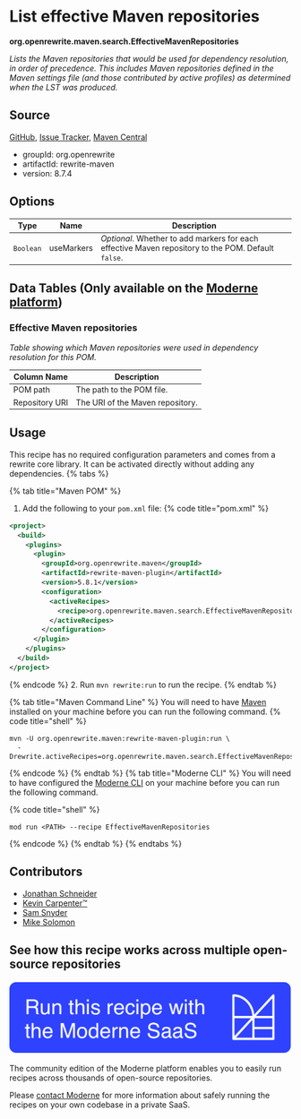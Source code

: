 # List effective Maven repositories

**org.openrewrite.maven.search.EffectiveMavenRepositories**

_Lists the Maven repositories that would be used for dependency resolution, in order of precedence. This includes Maven repositories defined in the Maven settings file (and those contributed by active profiles) as determined when the LST was produced._

## Source

[GitHub](https://github.com/openrewrite/rewrite/blob/main/rewrite-maven/src/main/java/org/openrewrite/maven/search/EffectiveMavenRepositories.java), [Issue Tracker](https://github.com/openrewrite/rewrite/issues), [Maven Central](https://central.sonatype.com/artifact/org.openrewrite/rewrite-maven/8.7.4/jar)

* groupId: org.openrewrite
* artifactId: rewrite-maven
* version: 8.7.4

## Options

| Type | Name | Description |
| -- | -- | -- |
| `Boolean` | useMarkers | *Optional*. Whether to add markers for each effective Maven repository to the POM. Default `false`. |

## Data Tables (Only available on the [Moderne platform](https://app.moderne.io/))

### Effective Maven repositories

_Table showing which Maven repositories were used in dependency resolution for this POM._

| Column Name | Description |
| ----------- | ----------- |
| POM path | The path to the POM file. |
| Repository URI | The URI of the Maven repository. |


## Usage

This recipe has no required configuration parameters and comes from a rewrite core library. It can be activated directly without adding any dependencies.
{% tabs %}

{% tab title="Maven POM" %}
1. Add the following to your `pom.xml` file:
{% code title="pom.xml" %}
```xml
<project>
  <build>
    <plugins>
      <plugin>
        <groupId>org.openrewrite.maven</groupId>
        <artifactId>rewrite-maven-plugin</artifactId>
        <version>5.8.1</version>
        <configuration>
          <activeRecipes>
            <recipe>org.openrewrite.maven.search.EffectiveMavenRepositories</recipe>
          </activeRecipes>
        </configuration>
      </plugin>
    </plugins>
  </build>
</project>
```
{% endcode %}
2. Run `mvn rewrite:run` to run the recipe.
{% endtab %}

{% tab title="Maven Command Line" %}
You will need to have [Maven](https://maven.apache.org/download.cgi) installed on your machine before you can run the following command.
{% code title="shell" %}
```shell
mvn -U org.openrewrite.maven:rewrite-maven-plugin:run \
  -Drewrite.activeRecipes=org.openrewrite.maven.search.EffectiveMavenRepositories
```
{% endcode %}
{% endtab %}
{% tab title="Moderne CLI" %}
You will need to have configured the [Moderne CLI](https://docs.moderne.io/moderne-cli/cli-intro) on your machine before you can run the following command.

{% code title="shell" %}
```shell
mod run <PATH> --recipe EffectiveMavenRepositories
```
{% endcode %}
{% endtab %}
{% endtabs %}

## Contributors
* [Jonathan Schneider](mailto:jkschneider@gmail.com)
* [Kevin Carpenter™️](mailto:kevin@moderne.io)
* [Sam Snyder](mailto:sam@moderne.io)
* [Mike Solomon](mailto:mike@moderne.io)


## See how this recipe works across multiple open-source repositories

[![Moderne Link Image](/.gitbook/assets/ModerneRecipeButton.png)](https://app.moderne.io/recipes/org.openrewrite.maven.search.EffectiveMavenRepositories)

The community edition of the Moderne platform enables you to easily run recipes across thousands of open-source repositories.

Please [contact Moderne](https://moderne.io/product) for more information about safely running the recipes on your own codebase in a private SaaS.
